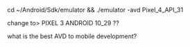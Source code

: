 cd ~/Android/Sdk/emulator && ./emulator -avd Pixel_4_API_31

change to> PIXEL 3 ANDROID 10_29 ??

what is the best AVD to mobile development?
